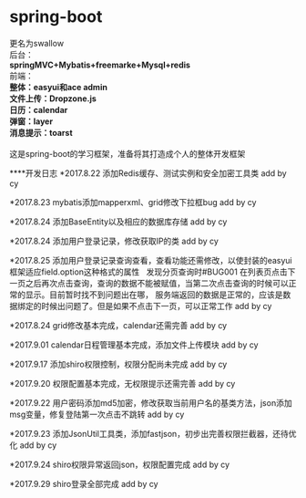 # spring-boot
更名为swallow<br>
后台：<br>
**springMVC+Mybatis+freemarke+Mysql+redis<br>**
前端：<br>
**整体：easyui和ace admin<br>文件上传：Dropzone.js<br>日历：calendar<br>弹窗：layer<br>消息提示：toarst**
<br><br>这是spring-boot的学习框架，准备将其打造成个人的整体开发框架


****开发日志
*2017.8.22 添加Redis缓存、测试实例和安全加密工具类	add by cy

*2017.8.23 mybatis添加mapperxml、grid修改下拉框bug	add by cy

*2017.8.24 添加BaseEntity以及相应的数据库存储	add by cy

*2017.8.24 添加用户登录记录，修改获取IP的类	add by cy

*2017.8.25 添加用户登录记录查询查看，查看功能还需修改，以使封装的easyui框架适应field.option这种格式的属性
		   发现分页查询时#BUG001  在列表页点击下一页之后再次点击查询，查询的数据不能被赋值，当第二次点击查询的时候可以正常的显示。目前暂时找不到问题出在哪，
		   服务端返回的数据是正常的，应该是数据绑定的时候出问题了。但是如果不点击下一页，可以正常工作	add by cy
		   
*2017.8.24 grid修改基本完成，calendar还需完善	add by cy

*2017.9.01 calendar日程管理基本完成，添加文件上传模块	add by cy

*2017.9.17 添加shiro权限控制，权限分配尚未完成	  add by cy

*2017.9.20 权限配置基本完成，无权限提示还需完善	add by cy

*2017.9.22 用户密码添加md5加密，修改获取当前用户名的基类方法，json添加msg变量，修复登陆第一次点击不跳转	add by cy

*2017.9.23 添加JsonUtil工具类，添加fastjson，初步出完善权限拦截器，还待优化	add by cy		 

*2017.9.24 shiro权限异常返回json，权限配置完成	add by cy

*2017.9.29 shiro登录全部完成	add by cy
